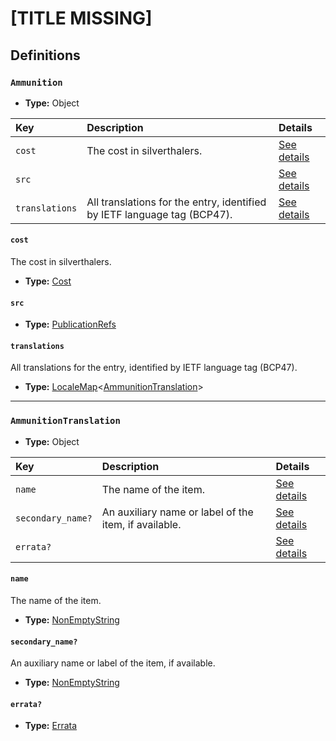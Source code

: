 # [TITLE MISSING]

## Definitions

### <a name="Ammunition"></a> `Ammunition`

- **Type:** Object

Key | Description | Details
:-- | :-- | :--
`cost` | The cost in silverthalers. | <a href="#Ammunition/cost">See details</a>
`src` |  | <a href="#Ammunition/src">See details</a>
`translations` | All translations for the entry, identified by IETF language tag (BCP47). | <a href="#Ammunition/translations">See details</a>

#### <a name="Ammunition/cost"></a> `cost`

The cost in silverthalers.

- **Type:** <a href="./_Item.md#Cost">Cost</a>

#### <a name="Ammunition/src"></a> `src`

- **Type:** <a href="../../source/_PublicationRef.md#PublicationRefs">PublicationRefs</a>

#### <a name="Ammunition/translations"></a> `translations`

All translations for the entry, identified by IETF language tag (BCP47).

- **Type:** <a href="../../_LocaleMap.md#LocaleMap">LocaleMap</a>&lt;<a href="#AmmunitionTranslation">AmmunitionTranslation</a>&gt;

---

### <a name="AmmunitionTranslation"></a> `AmmunitionTranslation`

- **Type:** Object

Key | Description | Details
:-- | :-- | :--
`name` | The name of the item. | <a href="#AmmunitionTranslation/name">See details</a>
`secondary_name?` | An auxiliary name or label of the item, if available. | <a href="#AmmunitionTranslation/secondary_name">See details</a>
`errata?` |  | <a href="#AmmunitionTranslation/errata">See details</a>

#### <a name="AmmunitionTranslation/name"></a> `name`

The name of the item.

- **Type:** <a href="../../_NonEmptyString.md#NonEmptyString">NonEmptyString</a>

#### <a name="AmmunitionTranslation/secondary_name"></a> `secondary_name?`

An auxiliary name or label of the item, if available.

- **Type:** <a href="../../_NonEmptyString.md#NonEmptyString">NonEmptyString</a>

#### <a name="AmmunitionTranslation/errata"></a> `errata?`

- **Type:** <a href="../../source/_Erratum.md#Errata">Errata</a>
